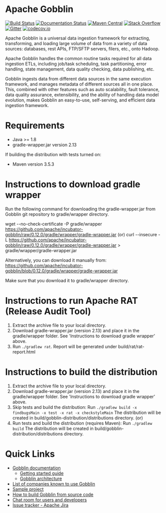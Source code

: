 # Apache Gobblin 
[![Build Status](https://api.travis-ci.org/apache/incubator-gobblin.svg?branch=master)](https://travis-ci.org/apache/incubator-gobblin)
[![Documentation Status](https://readthedocs.org/projects/gobblin/badge/?version=latest)](https://gobblin.readthedocs.org/en/latest/?badge=latest)
[![Maven Central](https://maven-badges.herokuapp.com/maven-central/org.apache.gobblin/gobblin-api/badge.svg)](https://search.maven.org/search?q=g:org.apache.gobblin)
[![Stack Overflow](http://img.shields.io/:stack%20overflow-gobblin-brightgreen.svg)](http://stackoverflow.com/questions/tagged/gobblin)
[![Gitter](https://img.shields.io/gitter/room/gobblin/Lobby)](https://gitter.im/gobblin/Lobby/)
[![codecov.io](https://codecov.io/github/apache/incubator-gobblin/branch/master/graph/badge.svg)](https://codecov.io/github/apache/incubator-gobblin)

Apache Gobblin is a universal data ingestion framework for extracting, transforming, and loading large volume of data from a variety of data sources: databases, rest APIs, FTP/SFTP servers, filers, etc., onto Hadoop. 

Apache Gobblin handles the common routine tasks required for all data ingestion ETLs, including job/task scheduling, task partitioning, error handling, state management, data quality checking, data publishing, etc. 

Gobblin ingests data from different data sources in the same execution framework, and manages metadata of different sources all in one place. This, combined with other features such as auto scalability, fault tolerance, data quality assurance, extensibility, and the ability of handling data model evolution, makes Gobblin an easy-to-use, self-serving, and efficient data ingestion framework.

# Requirements
* Java >= 1.8 
* gradle-wrapper.jar version 2.13

If building the distribution with tests turned on:
* Maven version 3.5.3 

# Instructions to download gradle wrapper
Run the following command for downloading the gradle-wrapper.jar from Gobblin git repository to gradle/wrapper directory.

wget --no-check-certificate -P gradle/wrapper https://github.com/apache/incubator-gobblin/raw/0.12.0/gradle/wrapper/gradle-wrapper.jar
(or)
curl --insecure -L https://github.com/apache/incubator-gobblin/raw/0.12.0/gradle/wrapper/gradle-wrapper.jar > gradle/wrapper/gradle-wrapper.jar

Alternatively, you can download it manually from: 
https://github.com/apache/incubator-gobblin/blob/0.12.0/gradle/wrapper/gradle-wrapper.jar

Make sure that you download it to gradle/wrapper directory. 

# Instructions to run Apache RAT (Release Audit Tool)
1. Extract the archive file to your local directory.
2. Download gradle-wrapper.jar (version 2.13) and place it in the gradle/wrapper folder. See 'Instructions to download gradle wrapper' above.
3. Run `./gradlew rat`. Report will be generated under build/rat/rat-report.html

# Instructions to build the distribution
1. Extract the archive file to your local directory.
2. Download gradle-wrapper.jar (version 2.13) and place it in the gradle/wrapper folder. See 'Instructions to download gradle wrapper' above.
3. Skip tests and build the distribution: 
Run `./gradlew build -x findbugsMain -x test -x rat -x checkstyleMain` 
The distribution will be created in build/gobblin-distribution/distributions directory.
(or)
3. Run tests and build the distribution (requires Maven): 
Run `./gradlew build` 
The distribution will be created in build/gobblin-distribution/distributions directory.

# Quick Links

  * [Gobblin documentation](http://gobblin.readthedocs.org/en/latest/)
    * [Getting started guide](http://gobblin.readthedocs.org/en/latest/Getting-Started/)
    * [Gobblin architecture](http://gobblin.readthedocs.io/en/latest/Gobblin-Architecture/)
  * [List of companies known to use Gobblin](http://gobblin.readthedocs.io/en/latest/Powered-By/) 
  * [Sample project](https://github.com/apache/incubator-gobblin/tree/master/gobblin-example)
  * [How to build Gobblin from source code](http://gobblin.readthedocs.io/en/latest/user-guide/Building-Gobblin/)
  * [Chat room for users and developers](https://gitter.im/gobblin/Lobby/)
  * [Issue tracker - Apache Jira](https://issues.apache.org/jira/projects/GOBBLIN/issues/)
